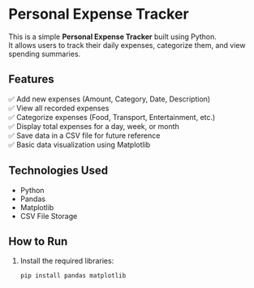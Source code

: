 # Personal Expense Tracker

This is a simple **Personal Expense Tracker** built using Python.  
It allows users to track their daily expenses, categorize them, and view spending summaries.  

## Features  
✅ Add new expenses (Amount, Category, Date, Description)  
✅ View all recorded expenses  
✅ Categorize expenses (Food, Transport, Entertainment, etc.)  
✅ Display total expenses for a day, week, or month  
✅ Save data in a CSV file for future reference  
✅ Basic data visualization using Matplotlib  

## Technologies Used  
- Python  
- Pandas  
- Matplotlib  
- CSV File Storage  

## How to Run  
1. Install the required libraries:  
   ```bash
   pip install pandas matplotlib
